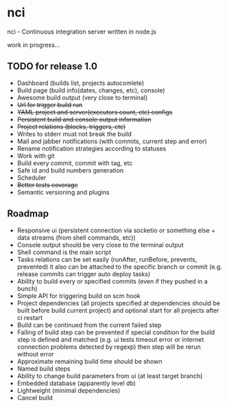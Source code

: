 # nci

nci - Continuous integration server written in node.js

work in progress...

## TODO for release 1.0

* Dashboard (builds list, projects autocomlete)
* Build page (build info(dates, changes, etc), console)
* Awesome build output (very close to terminal)
* ~~Url for trigger build run~~
* ~~YAML project and server(executors count, etc) configs~~
* ~~Persistent build and console output information~~
* ~~Project relations (blocks, triggers, etc)~~
* Writes to stderr must not break the build
* Mail and jabber notifications (with commits, current step and error)
* Rename notification strategies according to statuses
* Work with git
* Build every commit, commit with tag, etc
* Safe id and build numbers generation
* Scheduler
* ~~Better tests coverage~~
* Semantic versioning and plugins

## Roadmap

* Responsive ui (persistent connection via socketio or something else +
data streams (from shell commands, etc))
* Console output should be very close to the terminal output
* Shell command is the main script
* Tasks relations can be set easily (runAfter, runBefore, prevents, prevented)
it also can be attached to the specific branch or commit (e.g. release commits
can trigger auto deploy tasks)
* Ability to build every or specified commits (even if they pushed in a bunch)
* Simple API for triggering build on scm hook
* Project dependencies (all projects specified at dependencies should be built
before build current project) and optional start for all projects after ci
restart
* Build can be continued from the current failed step
* Failing of build step can be prevented if special condition for the build step
is defined and matched (e.g. ui tests timeout error or internet connection
problems detected by regexp) then step will be rerun without error
* Approximate remaining build time should be shown
* Named build steps
* Ability to change build parameters from ui (at least target branch)
* Embedded database (apparently level db)
* Lightweight (minimal dependencies)
* Cancel build
